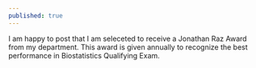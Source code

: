 ```yaml
---
published: true
---
```



I am happy to post that I am seleceted to receive a Jonathan Raz Award from my department. This award is given annually to recognize the best performance in Biostatistics Qualifying Exam.
